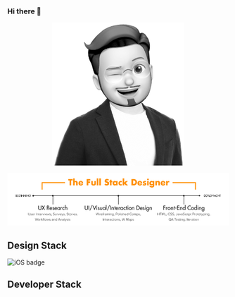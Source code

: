 ### Hi there 👋
<p align="center"><img src="resume_portrait.png" width="300" height="auto" textalign="center"/></p>

![This is an image](fullstack.png)

## Design Stack
![iOS badge](https://img.shields.io/badge/iOS-13.0%2B-green?style=flat&logo=appveyor&logo=Swift&logoColor=white)

## Developer Stack



<!--
**100Developer/100Developer** is a ✨ _special_ ✨ repository because its `README.md` (this file) appears on your GitHub profile.

Here are some ideas to get you started:

- 🔭 I’m currently working on ...
- 🌱 I’m currently learning ...
- 👯 I’m looking to collaborate on ...
- 🤔 I’m looking for help with ...
- 💬 Ask me about ...
- 📫 How to reach me: ...
- 😄 Pronouns: ...
- ⚡ Fun fact: ...
-->
